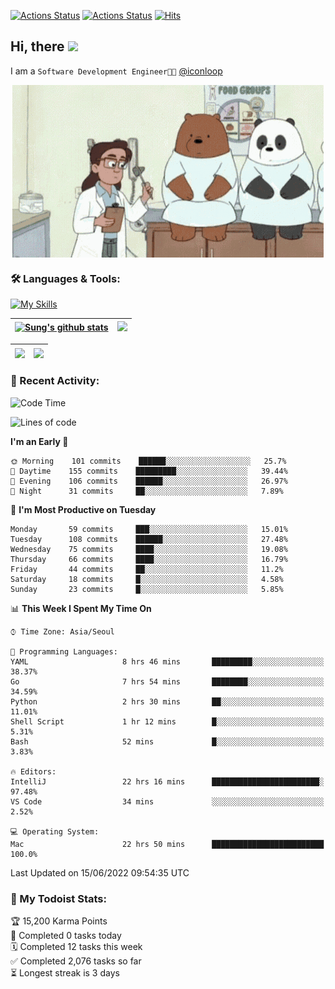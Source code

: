 
[![Actions Status](https://github.com/ddok2/ddok2/workflows/Todoist%20Readme/badge.svg)](https://github.com/ddok2/ddok2/actions)
[![Actions Status](https://github.com/ddok2/ddok2/workflows/wakatime-stats/badge.svg)](https://github.com/ddok2/ddok2/actions)
[![Hits](https://hits.seeyoufarm.com/api/count/incr/badge.svg?url=https%3A%2F%2Fgithub.com%2Fddok2&count_bg=%23FF9595&title_bg=%23555555&icon=github.svg&icon_color=%23FFFFFF&title=hits&edge_flat=false)](https://hits.seeyoufarm.com)

<!-- ![visitors](https://visitor-badge.laobi.icu/badge?page_id=ddok2.ddok2) -->
## Hi, there <img src="https://raw.githubusercontent.com/MartinHeinz/MartinHeinz/master/wave.gif" width="3%">

I am a `Software Development Engineer🧑‍💻` [@iconloop](https://github.com/iconloop)


<p align="center">
    <img align="center" alt="GIF" src="img/debugging.gif" />
</p>


### 🛠 Languages & Tools:

[![My Skills](https://skillicons.dev/icons?i=go,js,ts,py,express,react,svelte,jquery,pug,mongodb,mysql,redis,aws,docker,kubernetes)](https://skillicons.dev)


| <a href="https://github.com/ddok2"><img align="center" src="https://github-readme-stats.vercel.app/api?username=ddok2&show_icons=true&include_all_commits=true&count_private=true&theme=buefy&hide_border=true" alt="Sung's github stats" /></a> | <a href="https://github.com/ddok2"><img src="http://github-readme-streak-stats.herokuapp.com?user=ddok2&hide_border=true" /></a> |
| ------------- |------------- |


| <a href="https://github.com/ddok2"><img align="center" src="https://github-readme-stats.vercel.app/api/top-langs/?username=ddok2&theme=buefy&hide=html,css&hide_border=true width=50%" /></a> | <a href="https://github.com/ddok2"><img align="center" src="https://activity-graph.herokuapp.com/graph?username=ddok2&theme=github&hide_border=true" height="250" /></a> |
| ------------- |--------------------------------------------------------------------------------------------------------------------------------------------------------------------------|


<!-- <details open>
    <summary>📈 My GitHub Stats</summary>
    <p align="center">
        <a href="https://github.com/ddok2">
            <img align="center" src="https://github-readme-stats.vercel.app/api?username=ddok2&show_icons=true&include_all_commits=true&count_private=true&theme=buefy&hide_border=true" alt="Sung's github stats" />
        </a>
    </p>
</details>
<details>
    <summary>💬 Top Languages</summary>
    <p align="center"> 
        <a href="https://github.com/ddok2">
            <img align="center" src="https://github-readme-stats.vercel.app/api/top-langs/?username=ddok2&layout=compact&theme=buefy&hide=html,css&hide_border=true" />
        </a>
    </p>
</details> -->


### 🌈 Recent Activity:
<!--START_SECTION:waka-->
![Code Time](http://img.shields.io/badge/Code%20Time-0%20secs-blue)

![Lines of code](https://img.shields.io/badge/From%20Hello%20World%20I%27ve%20Written-275%20Thousand%20lines%20of%20code-blue)

**I'm an Early 🐤** 

```text
🌞 Morning    101 commits    ██████░░░░░░░░░░░░░░░░░░░   25.7% 
🌆 Daytime    155 commits    █████████░░░░░░░░░░░░░░░░   39.44% 
🌃 Evening    106 commits    ██████░░░░░░░░░░░░░░░░░░░   26.97% 
🌙 Night      31 commits     ██░░░░░░░░░░░░░░░░░░░░░░░   7.89%

```
📅 **I'm Most Productive on Tuesday** 

```text
Monday       59 commits     ███░░░░░░░░░░░░░░░░░░░░░░   15.01% 
Tuesday      108 commits    ██████░░░░░░░░░░░░░░░░░░░   27.48% 
Wednesday    75 commits     ████░░░░░░░░░░░░░░░░░░░░░   19.08% 
Thursday     66 commits     ████░░░░░░░░░░░░░░░░░░░░░   16.79% 
Friday       44 commits     ██░░░░░░░░░░░░░░░░░░░░░░░   11.2% 
Saturday     18 commits     █░░░░░░░░░░░░░░░░░░░░░░░░   4.58% 
Sunday       23 commits     █░░░░░░░░░░░░░░░░░░░░░░░░   5.85%

```


📊 **This Week I Spent My Time On** 

```text
⌚︎ Time Zone: Asia/Seoul

💬 Programming Languages: 
YAML                     8 hrs 46 mins       █████████░░░░░░░░░░░░░░░░   38.37% 
Go                       7 hrs 54 mins       ████████░░░░░░░░░░░░░░░░░   34.59% 
Python                   2 hrs 30 mins       ██░░░░░░░░░░░░░░░░░░░░░░░   11.01% 
Shell Script             1 hr 12 mins        █░░░░░░░░░░░░░░░░░░░░░░░░   5.31% 
Bash                     52 mins             █░░░░░░░░░░░░░░░░░░░░░░░░   3.83%

🔥 Editors: 
IntelliJ                 22 hrs 16 mins      ████████████████████████░   97.48% 
VS Code                  34 mins             ░░░░░░░░░░░░░░░░░░░░░░░░░   2.52%

💻 Operating System: 
Mac                      22 hrs 50 mins      █████████████████████████   100.0%

```


 Last Updated on 15/06/2022 09:54:35 UTC
<!--END_SECTION:waka-->

### 🚧 My Todoist Stats:
<!-- TODO-IST:START -->
🏆  15,200 Karma Points           
🌸  Completed 0 tasks today           
🗓  Completed 12 tasks this week           
✅  Completed 2,076 tasks so far           
⏳  Longest streak is 3 days
<!-- TODO-IST:END -->

